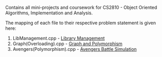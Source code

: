 Contains all mini-projects and coursework for CS2810 - Object Oriented Algorithms, Implementation and Analysis.

The mapping of each file to their respective problem statement is given here:

1) LibManagement.cpp - [Library Management](https://docs.google.com/document/d/1lTM574FhOTQiozDvf4x9mvsWnyDXJwO5twWqMnbI-os/edit?tab=t.0#heading=h.rrow6m5otlkz)
2) Graph(Overloading).cpp - [Graph and Polymorphism](https://docs.google.com/document/d/1XRYBSroW79YYS59ca_mmXW-87SriG0gP57gTxswk-ys/edit?tab=t.0)
3) Avengers(Polymorphism).cpp - [Avengers Battle Simulation](https://docs.google.com/document/d/1cmc6qB8jiYgus-uKHzWE2qwNXfHUOcm0GdGL27ym9zo/edit?tab=t.0#heading=h.1yysvl6db4nd)
